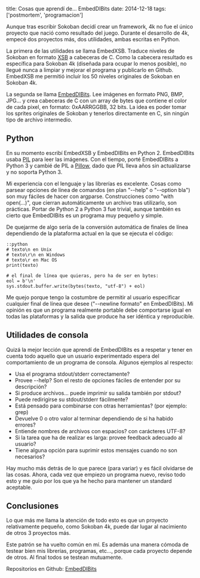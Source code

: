 title: Cosas que aprendí de... EmbedDIBits
date: 2014-12-18
tags: ['postmortem', 'programacion']

Aunque tras escribir Sokoban decidí crear un framework, 4k no fue el único
proyecto que nació como resultado del juego. Durante el desarrollo de 4k,
empecé dos proyectos más, dos utilidades, ambas escritas en Python.

La primera de las utilidades se llama EmbedXSB. Traduce niveles de Sokoban
en formato [XSB][] a cabeceras de C. Como la cabecera resultado es específica
para Sokoban 4k (diseñada para ocupar lo menos posible), no llegué nunca
a limpiar y mejorar el programa y publicarlo en Github. EmbedXSB me permitió
incluír los 50 niveles originales de Sokoban en Sokoban 4k.

La segunda se llama [EmbedDIBits][]. Lee imágenes en formato PNG, BMP, JPG...
y crea cabeceras de C con un array de bytes que contiene el color de cada
pixel, en formato: 0xAARRGGBB, 32 bits. La idea es poder tomar los sprites
originales de Sokoban y tenerlos directamente en C, sin ningún tipo de archivo
intermedio.

[XSB]: http://sokosolve.sourceforge.net/FileFormatXSB.html

## Python

En su momento escribí EmbedXSB y EmbedDIBits en Python 2. EmbedDIBits usaba
[PIL][] para leer las imágenes. Con el tiempo, porté EmbedDIBits a Python 3
y cambié de PIL a [Pillow][], dado que PIL lleva años sin actualizarse y no
soporta Python 3.

Mi experiencia con el lenguaje y las librerías es excelente. Cosas como parsear
opciones de línea de comandos (en plan "--help" o "--option bla") son muy fáciles
de hacer con argparse. Construcciones como "with open(...)", que cierran
automáticamente un archivo tras utilizarlo, son prácticas. Portar de Python 2
a Python 3 fue trivial, aunque también es cierto que EmbedDIBits es un programa
muy pequeño y simple.

De quejarme de algo sería de la conversión automática de finales de línea
dependiendo de la plataforma actual en la que se ejecuta el código:

    ::python
    # texto\n en Unix
    # texto\r\n en Windows
    # texto\r en Mac OS
    print(texto)

    # el final de línea que quieras, pero ha de ser en bytes:
    eol = b'\n'
    sys.stdout.buffer.write(bytes(texto, "utf-8") + eol)

Me quejo porque tengo la costumbre de permitir al usuario especificar cualquier
final de línea que desee ("--newline formato" en EmbedDIBits). Mi opinión es que
un programa realmente portable debe comportarse igual en todas las plataformas
y la salida que produce ha ser idéntica y reproducible.

[PIL]: http://www.pythonware.com/products/pil/
[Pillow]: http://pillow.readthedocs.org

## Utilidades de consola

Quizá la mejor lección que aprendí de EmbedDIBits es a respetar y tener en cuenta
todo aquello que un usuario experimentado espera del comportamiento de un programa
de consola. Algunos ejemplos al respecto:

* Usa el programa stdout/stderr correctamente?
* Provee --help? Son el resto de opciones fáciles de entender por su descripción?
* Si produce archivos... puede imprimir su salida también por stdout?
* Puede redirigirse su stdout/stderr fácilmente?
* Está pensado para combinarse con otras herramientas? (por ejemplo: grep)
* Devuelve 0 o otro valor al terminar dependiendo de si ha habido errores?
* Entiende nombres de archivos con espacios? con carácteres UTF-8?
* Si la tarea que ha de realizar es larga: provee feedback adecuado al usuario?
* Tiene alguna opción para suprimir estos mensajes cuando no son necesarios?

Hay mucho más detrás de lo que parece (para variar) y es fácil olvidarse
de las cosas. Ahora, cada vez que empiezo un programa nuevo, reviso todo esto
y me guío por los que ya he hecho para mantener un standard aceptable.

## Conclusiones

Lo que más me llama la atención de todo esto es que un proyecto relativamente
pequeño, como Sokoban 4k, puede dar lugar al nacimiento de otros 3 proyectos más.

Este patrón se ha vuelto común en mí. Es además una manera cómoda de testear
bien mis librerías, programas, etc..., porque cada proyecto depende de otros.
Al final todos se testean mutuamente.

Repositorios en Github: [EmbedDIBits][]

[EmbedDIBits]: https://github.com/Beluki/EmbedDIBits

